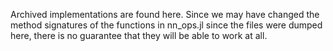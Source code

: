 Archived implementations are found here. Since we may have changed the method signatures of the functions in nn_ops.jl since the files were dumped here, there is no guarantee that they will be able to work at all.
